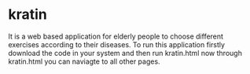 # kratin
It is a web based application for elderly people to choose different exercises according to their diseases.
To run this application firstly download the code in your system and then run kratin.html
now through kratin.html you can naviagte to all other pages.
